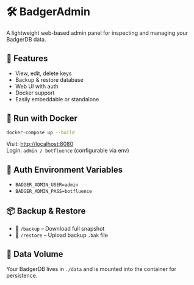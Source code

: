 
# 🛠️ BadgerAdmin

A lightweight web-based admin panel for inspecting and managing your BadgerDB data.

## 🚀 Features

- View, edit, delete keys
- Backup & restore database
- Web UI with auth
- Docker support
- Easily embeddable or standalone

## 🐳 Run with Docker

```bash
docker-compose up --build
```

Visit: [http://localhost:8080](http://localhost:8080)  
Login: `admin / botfluence` (configurable via env)

## 🔐 Auth Environment Variables

- `BADGER_ADMIN_USER=admin`
- `BADGER_ADMIN_PASS=botfluence`

## 📦 Backup & Restore

- 🔽 `/backup` – Download full snapshot
- 🔼 `/restore` – Upload backup `.bak` file

## 📁 Data Volume

Your BadgerDB lives in `./data` and is mounted into the container for persistence.
